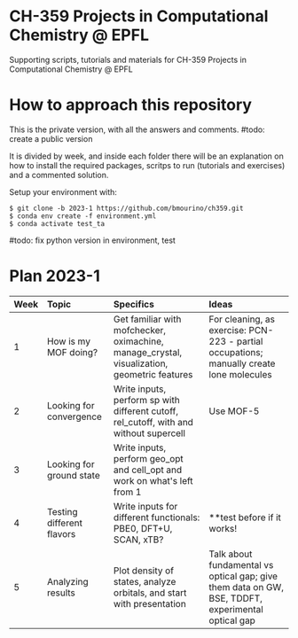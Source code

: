 # CH-359 Projects in Computational Chemistry @ EPFL

Supporting scripts, tutorials and materials for CH-359 Projects in Computational Chemistry @ EPFL

# How to approach this repository

This is the private version, with all the answers and comments. #todo: create a public version

It is divided by week, and inside each folder there will be an explanation on how to install the required packages, scritps to run (tutorials and exercises) and a commented solution.

Setup your environment with:

    $ git clone -b 2023-1 https://github.com/bmourino/ch359.git
    $ conda env create -f environment.yml
    $ conda activate test_ta


#todo: fix python version in environment, test 

# Plan 2023-1

| Week  | Topic                    | Specifics     | Ideas          |
| :---  | :---                     | :---          | :---           |     
| 1     | How is my MOF doing?     | Get familiar with mofchecker, oximachine, manage_crystal, visualization, geometric features    | For cleaning, as exercise: PCN-223 - partial occupations; manually create lone molecules               |
| 2     | Looking for convergence  | Write inputs, perform sp with different cutoff, rel_cutoff, with and without supercell      | Use MOF-5               |
| 3	    | Looking for ground state | Write inputs, perform geo_opt and cell_opt and work on what's left from 1 |	|
| 4	    | Testing different flavors| Write inputs for different functionals: PBE0, DFT+U, SCAN, xTB?	| **test before if it works! |
| 5	    | Analyzing results	       | Plot density of states, analyze orbitals, and start with presentation	| Talk about fundamental vs optical gap; give them data on GW, BSE, TDDFT, experimental optical gap |